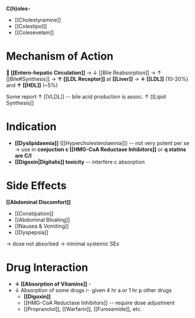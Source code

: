 **C(h)oles-**
- [[Cholestyramine]]
- [[Colestipol]]
- [[Colesevelam]]

# Mechanism of Action
** [[Entero-hepatic Circulation]]** → ↓ [[Bile Reabsorption]] → ↑ [[Bile#Synthesis]] → **↑ [[LDL Receptor]]** at **[[Liver]]** → **↓ [[LDL]]** (10-20%) and **↑ [[HDL]]** (~5%)

Some report ↑ [[VLDL]] -- bile acid production is assoc. ↑ [[Lipid Synthesis]]

# Indication
- **[[Dyslipidaemia]]** ([[Hypercholesterolaemia]]) -- not very potent per se → use in **conjuction c [[HMG-CoA Reductase Inhibitors]]** or **q statins are C/I**
- **[[Digoxin|Digitalis]] toxicity** -- interfere c absorption

# Side Effects
**[[Abdominal Discomfort]]**
- [[Constipation]]
- [[Abdominal Bloating]]
- [[Nausea & Vomiting]]
- [[Dyspepsia]]

→ dose not absorbed → minimal systemic SEs

# Drug Interaction
- **↓ [[Absorption of Vitamins]]** -
- ↓ Absorption of some drugs ⊢ given 4 hr a or 1 hr p other drugs
	- **[[Digoxin]]**
	- [[HMG-CoA Reductase Inhibitors]] -- require dose adjustment
	- [[Propranolol]], [[Warfarin]], [[Furosemide]], etc.